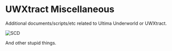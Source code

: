 # UWXtract Miscellaneous
Additional documents/scripts/etc related to Ultima Underworld or UWXtract.

![SCD](./Other/SCD.GIF)

And other stupid things.
